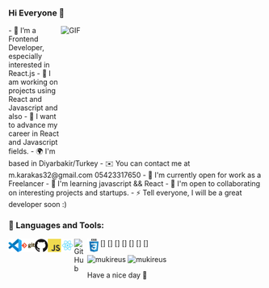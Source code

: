 ### Hi Everyone 👋
                      
<img align="right" alt="GIF" src="https://github.com/abhisheknaiidu/abhisheknaiidu/blob/master/code.gif?raw=true" width="400" height="250" />
- 🔭  I’m a Frontend Developer, especially interested in React.js
- 🌱  I am working on projects using React and Javascript and also
- 🌱  I want to advance my career in React and Javascript fields.       
- 🌍  I'm based in Diyarbakir/Turkey
- ✉️  You can contact me at m.karakas32@gmail.com 05423317650
- 🚀  I'm currently open for work as a Freelancer
- 🧠  I'm learning javascript && React
- 🤝  I'm open to collaborating on interesting projects and startups.
- ⚡  Tell everyone, I will be a great developer soon :)







### 🔧 Languages and Tools:

[<img align="left" alt="Visual Studio Code" width="26px" src="https://raw.githubusercontent.com/github/explore/80688e429a7d4ef2fca1e82350fe8e3517d3494d/topics/visual-studio-code/visual-studio-code.png" />]
[<img align="left" alt="Git" width="26px" src="https://raw.githubusercontent.com/github/explore/80688e429a7d4ef2fca1e82350fe8e3517d3494d/topics/git/git.png" />]
[<img align="left" alt="GitHub" width="26px" src="https://raw.githubusercontent.com/github/explore/78df643247d429f6cc873026c0622819ad797942/topics/github/github.png" />]
[<img align="left" alt="GitHub" width="26px" src="https://raw.githubusercontent.com/github/explore/78df643247d429f6cc873026c0622819ad797942/topics/javascript/javascript.png" />]
[<img align="left" alt="GitHub" width="26px" src="https://raw.githubusercontent.com/github/explore/78df643247d429f6cc873026c0622819ad797942/topics/react/react.png" />]
[<img align="left" alt="GitHub" width="26px" src="https://raw.githubusercontent.com/github/explore/78df643247d429f6cc873026c0622819ad797942/topics/HTML5/HTML5.png" />]
[<img align="left" alt="GitHub" width="26px" src="https://raw.githubusercontent.com/github/explore/78df643247d429f6cc873026c0622819ad797942/topics/CSS/CSS.png" />]


<img height="180em" align="center" src="https://github-readme-stats.vercel.app/api?username=mhmtkarakas&show_icons=true&locale=en&theme=algolia&include_all_commits=true&count_private=true" alt="mukireus"/>
<img height="180em" align="center" src="https://github-readme-stats.vercel.app/api/top-langs?username=mhmtkarakas&show_icons=true&locale=en&layout=compact&langs_count=8&theme=algolia" alt="mukireus"/>

Have a nice day 👋

